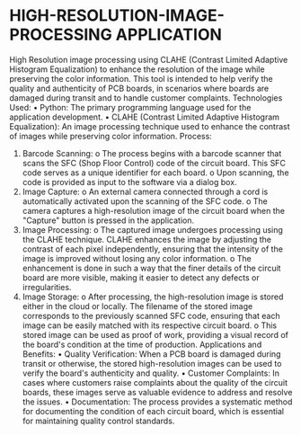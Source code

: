 # HIGH-RESOLUTION-IMAGE-PROCESSING APPLICATION
High Resolution image processing using CLAHE (Contrast Limited Adaptive Histogram Equalization) to enhance the resolution of the image while preserving the color information.  This tool is intended to help verify the  quality and authenticity of PCB boards, in scenarios where boards are damaged during transit and to handle customer complaints.
Technologies Used: 
• Python: The primary programming language used for the application development. 
• CLAHE (Contrast Limited Adaptive Histogram Equalization): An image processing 
technique used to enhance the contrast of images while preserving color 
information. 
Process: 
1. Barcode Scanning: 
o The process begins with a barcode scanner that scans the SFC (Shop Floor 
Control) code of the circuit board. This SFC code serves as a unique identifier 
for each board. 
o Upon scanning, the code is provided as input to the software via a dialog box. 
2. Image Capture: 
o An external camera connected through a cord is automatically activated upon 
the scanning of the SFC code. 
o The camera captures a high-resolution image of the circuit board when the 
"Capture" button is pressed in the application. 
3. Image Processing: 
o The captured image undergoes processing using the CLAHE technique. CLAHE 
enhances the image by adjusting the contrast of each pixel independently, 
ensuring that the intensity of the image is improved without losing any color 
information. 
o The enhancement is done in such a way that the finer details of the circuit 
board are more visible, making it easier to detect any defects or irregularities. 
4. Image Storage: 
o After processing, the high-resolution image is stored either in the cloud or 
locally. The filename of the stored image corresponds to the previously 
scanned SFC code, ensuring that each image can be easily matched with its 
respective circuit board. 
o This stored image can be used as proof of work, providing a visual record of 
the board's condition at the time of production. 
Applications and Benefits: 
• Quality Verification: When a PCB board is damaged during transit or otherwise, the 
stored high-resolution images can be used to verify the board's authenticity and 
quality. 
• Customer Complaints: In cases where customers raise complaints about the quality 
of the circuit boards, these images serve as valuable evidence to address and resolve 
the issues. 
• Documentation: The process provides a systematic method for documenting the 
condition of each circuit board, which is essential for maintaining quality control 
standards.
